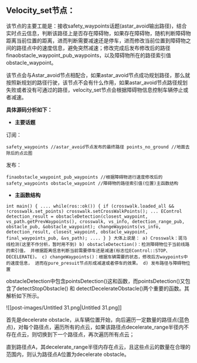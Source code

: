 ## **Velocity_set节点：**

该节点的主要工能是：接收safety_waypoints话题(astar_avoid输出路径)，结合实时点云信息，判断该路径上是否存在障碍物，如果存在障碍物，随机判断障碍物距离当前位置的距离，进而判断需要减速还是停车，进而修改当前位置到障碍物之间的路径点中的速度信息，避免突然减速；修改完成后发布修改后的路径finaobstacle_waypoint_pub_waypoints，以及障碍物所在的路径索引值obstacle_waypoint。

该节点会与Astar_avoid节点相配合，如果astar_avoid节点成功规划路径，那么就按照新规划的路径行驶，该节点不会有什么作用，如果astar_avoid节点路径规划失败或者没有可通过的路径，velocity_set节点会根据障碍物信息控制车辆停止或者减速。

**具体源码分析如下：**

- **主要话题**

订阅：

`safety_waypoints //astar_avoid节点发布的最终路径 points_no_ground //地面去除后的点云图`

发布：

`finaobstacle_waypoint_pub_waypoints //根据障碍物进行速度修改后的safety_waypoints obstacle_waypoint //障碍物的路径索引值(位置)主函数结构`

- **主函数结构**

`int main() { .... while(ros::ok()) { if (crosswalk.loaded_all && !crosswalk.set_points) crosswalk.setCrossWalkPoints(); ... EControl detection_result = obstacleDetection(closest_waypoint, vs_path.getPrevWaypoints(), crosswalk, vs_info, detection_range_pub, obstacle_pub, &obstacle_waypoint); changeWaypoints(vs_info, detection_result, closest_waypoint, obstacle_waypoint, final_waypoints_pub, &vs_path); .... } } 大体上说是： a) Crosswalk：斑马线检测(这里不作分析，暂时用不到) b) obstacleDetection()：检测障碍物位于当前线路的索引值， 并根据距离信息判断当前需要停车还是减速(标志位EControl::STOP、DECELERATE)。 c) changeWaypoints()：根据车辆需要的状态，修改后方waypoints中的速度信息， 进而在pure_presuit节点形成减速或者停车的效果。 d) 发布路径与障碍物位置`

obstacleDetection中包含pointsDetection()这和函数，而pointsDetection()又包含了detectStopObstacle() 和 detectDecelerateObstacle()两个重要的函数。其解析如下所示。

![[post-images/Untitled 31.png|Untitled 31.png]]

首先是decelerate obstacle，从车辆位置开始，向后遍历一定数量的路径点(蓝色点)，对每个路径点，遍历所有的点云，如果该路径点decelerate_range半径内不存在点云，则切换到下一个路径点，再次遍历所有点云；

直到路径点A，其decelerate_range半径内存在点云，且这些点云的数量在合理的范围内，则认为路径点A位置为decelerate obstacle。